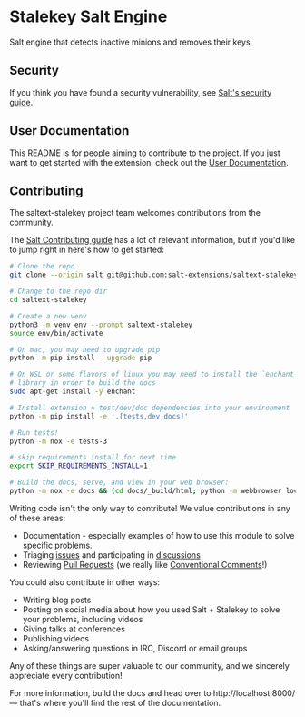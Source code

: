# Stalekey Salt Engine


Salt engine that detects inactive minions and removes their keys

## Security

If you think you have found a security vulnerability, see
[Salt's security guide][security].

## User Documentation

This README is for people aiming to contribute to the project.
If you just want to get started with the extension, check out the
[User Documentation][docs].

## Contributing

The saltext-stalekey project team welcomes contributions from the community.

The [Salt Contributing guide][salt-contributing] has a lot of relevant
information, but if you'd like to jump right in here's how to get started:


```bash
# Clone the repo
git clone --origin salt git@github.com:salt-extensions/saltext-stalekey.git

# Change to the repo dir
cd saltext-stalekey

# Create a new venv
python3 -m venv env --prompt saltext-stalekey
source env/bin/activate

# On mac, you may need to upgrade pip
python -m pip install --upgrade pip

# On WSL or some flavors of linux you may need to install the `enchant`
# library in order to build the docs
sudo apt-get install -y enchant

# Install extension + test/dev/doc dependencies into your environment
python -m pip install -e '.[tests,dev,docs]'

# Run tests!
python -m nox -e tests-3

# skip requirements install for next time
export SKIP_REQUIREMENTS_INSTALL=1

# Build the docs, serve, and view in your web browser:
python -m nox -e docs && (cd docs/_build/html; python -m webbrowser localhost:8000; python -m http.server; cd -)
```

Writing code isn't the only way to contribute! We value contributions in any of
these areas:

* Documentation - especially examples of how to use this module to solve
  specific problems.
* Triaging [issues][issues] and participating in [discussions][discussions]
* Reviewing [Pull Requests][PRs] (we really like
  [Conventional Comments][comments]!)

You could also contribute in other ways:

* Writing blog posts
* Posting on social media about how you used Salt + Stalekey to solve your
  problems, including videos
* Giving talks at conferences
* Publishing videos
* Asking/answering questions in IRC, Discord or email groups

Any of these things are super valuable to our community, and we sincerely
appreciate every contribution!


For more information, build the docs and head over to http://localhost:8000/ —
that's where you'll find the rest of the documentation.


[security]: https://github.com/saltstack/salt/blob/master/SECURITY.md
[salt-contributing]: https://docs.saltproject.io/en/master/topics/development/contributing.html
[issues]: https://github.com/salt-extensions/saltext-stalekey/issues
[PRs]: https://github.com/salt-extensions/saltext-stalekey/pulls
[discussions]: https://github.com/salt-extensions/saltext-stalekey/discussions
[comments]: https://conventionalcomments.org/
[docs]: https://salt-extensions.github.io/saltext-stalekey/
